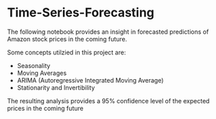 # Time-Series-Forecasting

The following notebook provides an insight in forecasted predictions of Amazon stock prices in the coming future.

Some concepts utilzied in this project are:
- Seasonality
- Moving Averages
- ARIMA (Autoregressive Integrated Moving Average)
- Stationarity and Invertibility

The resulting analysis provides a 95% confidence level of the expected prices in the coming future
